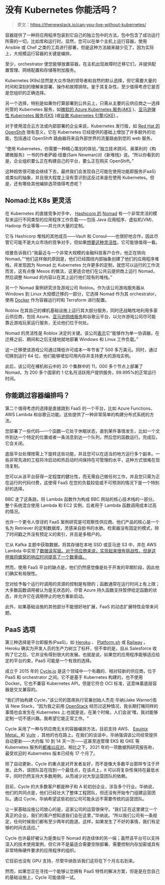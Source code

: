 # 没有 Kubernetes 你能活吗？

> 原文：<https://thenewstack.io/can-you-live-without-kubernetes/>

容器提供了一种将应用程序包装到它自己的独立包中的方法，包中包含了成功运行所需的一切，比如库和运行时。显然，您可以在单个主机上运行容器，使用 Ansible 或 Chef 之类的工具进行部署，但是这种方法越来越少见了。因为实际上，大规模运行容器的关键是编排。

至少，orchestrator 使您能够放置容器，在主机出现故障时迁移它们，并提供配置管理、网络配置和存储等附加服务。

Kubernetes (K8s)显然是大众市场的领导者和自然的默认选择，但它需要大量的时间和深刻的理解来部署、操作和故障排除。鉴于其复杂性，至少值得考虑它是否是您组织的正确选择。

另一个选择，特别是如果你打算部署到公共云上，只需从主要的云供应商之一选择托管的 Kubernetes 服务，如[微软的 Azure Kubernetes 服务(AKS](https://azure.microsoft.com/en-gb/services/kubernetes-service/) )、[亚马逊弹性 Kubernetes 服务(EKS](https://aws.amazon.com/eks/) )或[谷歌 Kubernetes 引擎(GKE)](https://cloud.google.com/kubernetes-engine) 。

对于使用混合云方法或内部部署的企业来说，Kubernetes 发行版，如 [Red Hat 的 OpenShift](https://www.openshift.com/try?utm_content=inline-mention) 很有意义，它在 Kubernetes 已经提供的基础上增加了许多额外的功能，包括通过 OpenShift 路由器将来自外部世界的流量路由到您的 web 服务。

“使用 Kubernetes，你需要一种精心策划的体验，”独立技术顾问、奥莱利的《构建微服务》一书的作者萨姆·纽曼(Sam Newman)对《新堆栈》说。“所以你看到的是，企业组织要么正在构建自己的平台，要么正在购买 OpenShift。”

这种趋势很可能会继续下去，最终我们会发现自己可能在使用功能即服务(FaaS)或类似的抽象，并且很大程度上没有意识到这反过来是在使用 Kubernetes。但是，还有哪些其他编排选项值得考虑呢？

## Nomad:比 K8s 更灵活

在 Kubernetes 的直接竞争对手中， [Hashicorp 的](https://www.hashicorp.com/?utm_content=inline-mention) [Nomad](https://www.nomadproject.io) 有一个非常灵活的模型来运行不同类型的应用程序工作负载——包括 Java 应用程序、虚拟机(VM)、Hadoop 作业等等——并允许大量的定制。

它与 Hashicorp 堆栈的其他成员——Vault 和 Consul——也很好地合作，因此尽管它可能不是大众市场的竞争对手，但如果[想要这种灵活性](https://thenewstack.io/conductor-why-we-migrated-from-kubernetes-to-nomad/)，它可能很值得一看。

纽曼告诉我们:“我最近与一个非常大规模的金融科技客户合作，他正在转向 Nomad。”“他们这样做的原因是，他们已经围绕内部抽象创建了他们的应用程序堆栈，并发现因为 Nomad 比 Kubernetes 允许更多的定制，就您可以运行的工作流而言，这有点像 Mesos 的做法，这更适合他们在公共云提供商上运行 Nomad，然后调整 Nomad 的内容以在其上运行他们现有的堆栈。”

另一个 Nomad 案例研究涉及游戏公司 Roblox。作为该公司游戏服务器从 Windows 到 Linux 大规模迁移的一部分，它选择 Nomad 作为其 orchestrator，使用 [Docker](https://www.docker.com/?utm_content=inline-mention) 作为容器运行时和 Terraform 进行配置。

Roblox 在其自己的裸机基础设施上运行其大部分服务，同时还战略性地利用多家云供应商，包括 Azure、[亚马逊网络服务](https://aws.amazon.com/?utm_content=inline-mention)和谷歌云平台，以允许游戏公司尽可能靠近游戏玩家运行服务，无论他们位于何处。

Nomad 的灵活性是 Roblox 决定的关键。该公司[表示](https://www.hashicorp.com/case-studies/roblox)它“能够作为单一协调器，在迁移之前、期间和之后无缝地就地部署 Windows 和 Linux 工作负载。”

这一迁移使该游戏公司通过降低许可成本一年节省了 500 多万美元。同时，通过切换到运行 64 位，他们能够增加可用内存并支持更大的游戏实例。

此后，该公司在裸机和云中的 20 个集群中的 11，000 多个节点上部署了 Nomad，为 200 多个国家的 1 亿名月活跃用户提供服务，99.995%的正常运行时间。

## 你能跳过容器编排吗？

第二个值得考虑的选择是直接跳到 FaaS 的一个平台，比如 Azure Functions、AWS Lambda 和谷歌云功能。这些提供了一种非常简单的构建分布式系统的方法。

您部署了一些代码—一个函数—它处于休眠状态，直到某件事情发生，比如一个文件到达一个特定的位置或者一条消息到达一个队列，然后您的函数运行。完成后，它会关闭。

底层平台处理按需上下旋转这些功能，并且您可以在适当的地方运行多个副本。一些非常先进的工程将冷启动和热启动时间保持在可管理的水平，这种方式很难在现场复制。

您可以从该平台获得一定程度的健壮性，而无需自己做任何工作，并且您只需为正在运行的代码付费，这使得 FaaS 在您的负载较低或不可预测的情况下是一个特别好的选择。

BBC 走了这条路，将 Lambda 函数作为构成 BBC 网站的核心技术栈的一部分。整个系统混合使用 Lambda 和 EC2 实例，后者用于 Lambda 函数调用成本过高的情况。

也许一个更令人惊讶的 FaaS 案例研究是可观察性供应商。他们产品的核心是一个名为 Retriever 的定制数据库，灵感来自脸书的水肺。检索器没有固定的模式，除了时间戳之外没有预定义的索引，并且是多租户的。

它从 Kafka 主题中获取数据，将其存储在本地 SSD 或亚马逊 S3 中，并在 AWS Lambda 中实现了[数据读写层。对于供应商来说，实现起来很有挑战性，但是这样做将蜂窝的响应时间提高了一个数量级。](https://www.infoq.com/podcasts/aws-lambda-custom-database-retriever/)

然而，使用 FaaS 平台的缺点是，他们仍然感觉像是处于开发的早期阶段，因此他们确实有局限性。

您对给予每个运行时调用的资源的控制是有限的；函数通常在运行时间上有上限；大多数函数调用被认为是无状态的，尽管 Azure 持久函数支持暂停给定函数的状态，并允许它在调用停止的地方重新启动。

此外，如果基础设施的其他部分不能很好地扩展，FaaS 的动态扩展特性会带来问题。

## PaaS 选项

第三种选择是平台即服务(PaaS)，如 [Heroku](https://www.heroku.com) 、 [Platform.sh](https://platform.sh) 或 [Railway](https://railway.app) 。Heroku 确实为开发人员的生产力树立了标杆，但不幸的是，自从 Salesforce 收购了它之后，它并没有得到很大的发展。也就是说，如果您的应用程序能够适应给定的平台约束，PaaS 可能是一个有效的选择。

成立于 2015 年的 [Cycle.io](http://cycle.io) 是这个领域中一个有趣的、相对较新的供应商，位于 PaaS 和 orchestrator 之间。它不是基于 Kubernetes 构建的，也不使用 Docker。它也不兼容 Kubernetes API，但是它符合 OCI 标准，这意味着底层容器是交叉兼容的。

“我们开始构建 Cycle，”该公司的首席执行官兼创始人杰克·华纳(Jake Warner)告诉 New Stack，“因为我之前用 [OpenStack](https://www.openstack.org) 经历过这种情况，我长期打赌同样的事情也会发生在 Kubernetes 上:也就是说，在某个时候，人们会说‘嘿，我对能够定制一切不感兴趣。我希望它能正常工作。"

Cycle 采用了一种与供应商无关的容器编排方法，目前支持 AWS、 [Equinix Metal、](https://metal.equinix.com/?utm_content=inline-mention)和 [Vultr](https://www.vultr.com/) ，其他的也在路上。在我们的谈话中，华纳强调该公司经常提供自动更新——大约每 10 到 14 天一次——这甚至连管理 EKS 和 GKE 等 Kubernetes 服务的[都难以应对](https://docs.aws.amazon.com/eks/latest/userguide/update-cluster.html?utm_source=thenewstack&utm_medium=website&utm_campaign=platform)。相比之下，2021 年的一项数据狗研究报告称，最受欢迎的 Kubernetes 版本已经有 17 个月了。

除了自动更新，Cycle 的重点是对开发者友好，而不是像大多数平台那样专注于开发。此外，该团队旨在找到一个最佳点，在该点上，it 可以将复杂性保持在最低水平，同时仍然支持大多数用例，从而减少对大型运营团队的依赖。

目前，Cycle 的大多数客户都是种子和 A 轮初创企业，涉及多个行业。华纳说，他们的共同点是，他们已经壮大了整体工程团队，但还没有开始专门组建运营团队。通过 Cycle，华纳希望这些初创公司可能永远不需要传统的运营团队。

让一家基础设施公司放心的是，这家公司的运营很保守。“我们正在这里建立一个真正的企业，我们的客户想知道我们会在这里，”华纳说。“所以我们公司有一条规定，任何时候我们都有至少两年的跑道。这样，如果发生了不好的事情，我们有足够的时间去适应。”

Cycle 也许最好被认为是类似于 Nomad 的连续体的另一端；虽然该平台可以支持深入的技术使用案例，但它并不是最适合需要空隙部署、需要控制内存加密或具有非常特殊硬件要求的应用程序的组织。

它目前也没有 GPU 支持，尽管华纳告诉我们这将在下个月左右到来。

然而，如果您正在寻找一个能够让您拥有 PaaS 特性的解决方案，但是是在您自己的基础设施上，Cycle 可能值得一试。

<svg xmlns:xlink="http://www.w3.org/1999/xlink" viewBox="0 0 68 31" version="1.1"><title>Group</title> <desc>Created with Sketch.</desc></svg>